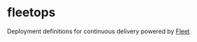 # fleetops

Deployment definitions for continuous delivery powered by [Fleet](https://fleet.rancher.io)

